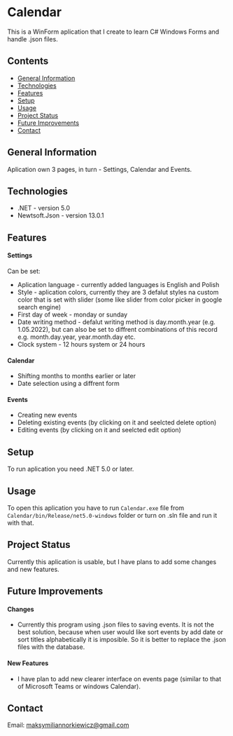 # Calendar
This is a WinForm aplication that I create to learn C# Windows Forms and handle .json files.

## Contents
* [General Information](#general-information)
* [Technologies](#technologies)
* [Features](#features)
* [Setup](#setup)
* [Usage](#usage)
* [Project Status](#project-status)
* [Future Improvements](#future-improvements)
* [Contact](#contact)

## General Information
Aplication own 3 pages, in turn - Settings, Calendar and Events.

## Technologies
- .NET - version 5.0
- Newtsoft.Json - version 13.0.1

## Features

#### Settings
Can be set:

* Aplication language - currently added languages is English and Polish
* Style - aplication colors, currently they are 3 defalut styles na custom color that is set with slider (some like slider from color picker in google search engine)
* First day of week - monday or sunday
* Date writing method - defalut writing method is day.month.year (e.g. 1.05.2022), but can also be set to diffrent combinations of this record e.g. month.day.year, year.month.day etc.
* Clock system - 12 hours system or 24 hours

#### Calendar
* Shifting months to months earlier or later
* Date selection using a diffrent form

#### Events
* Creating new events
* Deleting existing events (by clicking on it and seelcted delete option)
* Editing events (by clicking on it and seelcted edit option)

## Setup
To run aplication you need .NET 5.0 or later.

## Usage
To open this aplication you have to run `Calendar.exe` file from `Calendar/bin/Release/net5.0-windows` folder or turn on .sln file and run it with that.

## Project Status
Currently this aplication is usable, but I have plans to add some changes and new features.

## Future Improvements
#### Changes
* Currently this program using .json files to saving events. It is not the best solution, because when user would like sort events by add date or sort titles alphabetically it is imposible. So it is better to replace the .json files with the database.

#### New Features
* I have plan to add new clearer interface on events page (similar to that of Microsoft Teams or windows Calendar).

## Contact
Email: maksymiliannorkiewicz@gmail.com